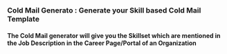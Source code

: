 ### Cold Mail Generato : Generate your Skill based Cold Mail Template 

#### The Cold Mail generator will give you the Skillset which are mentioned in the Job Description in the Career Page/Portal of an Organization

